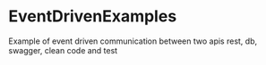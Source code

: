 # EventDrivenExamples
Example of event driven communication between two apis rest, db, swagger, clean code and test
